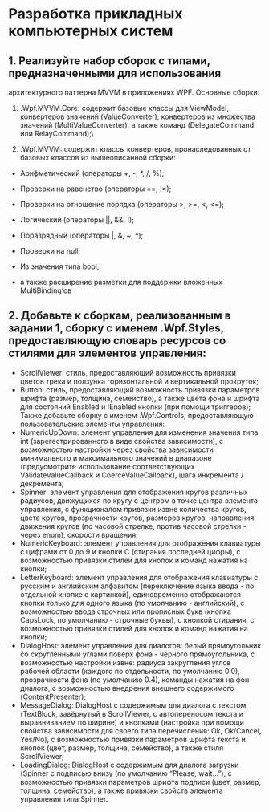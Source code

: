 # Разработка прикладных компьютерных систем
## 1. Реализуйте набор сборок с типами, предназначенными для использования
архитектурного паттерна MVVM в приложениях WPF. Основные сборки:
1. <YourSurname>.Wpf.MVVM.Core: содержит базовые классы для
ViewModel, конвертеров значений (ValueConverter), конвертеров из
множества значений (MultiValueConverter), а также команд
(DelegateCommand или RelayCommand);\
  
2. <YourSurname>.Wpf.MVVM: содержит классы конвертеров,
пронаследованных от базовых классов из вышеописанной сборки:
  
* Арифметический (операторы +, -, *, /, %);
  
* Проверки на равенство (операторы ==, !=);
  
* Проверки на отношение порядка (операторы >, >=, <, <=);
  
* Логический (операторы ||, &&, !);
  
* Поразрядный (операторы |, &, ~, ^);
  
* Проверки на null;
  
* Из значения типа bool;
  
* а также расширение разметки для поддержки вложенных
MultiBinding’ов

##  2. Добавьте к сборкам, реализованным в задании 1, сборку с именем <YourSurname>.Wpf.Styles, предоставляющую словарь ресурсов со стилями для элементов управления:
  
* ScrollViewer: стиль, предоставляющий возможность привязки цветов
трека и ползунка горизонтальной и вертикальной прокруток;
* Button: стиль, предоставляющий возможность привязки параметров
шрифта (размер, толщина, семейство), а также цвета фона и шрифта для
состояний Enabled и !Enabled кнопки (при помощи триггеров);
Также добавьте сборку с именем <YourSurname>.Wpf.Controls,
предоставляющую пользовательские элементы управления:
* NumericUpDown: элемент управления для изменения значения типа int
(зарегестрированного в виде свойства зависимости), с возможностью
настройки через свойства зависимости минимального и максимального
значений в диапазоне (предусмотрите использование соответствующих
ValidateValueCallback и CoerceValueCallback), шага инкремента /
декремента;
* Spinner: элемент управления для отображения кругов различных
радиусов, движущихся по кругу с центром в точке центра элемента
управления, с функционалом привязки извне количества кругов, цвета
кругов, прозрачности кругов, размеров кругов, направления движения
кругов (по часовой стрелке, против часовой стрелки - через enum),
скорости вращения;
* NumericKeyboard: элемент управления для отображения клавиатуры с
цифрами от 0 до 9 и кнопки C (стирания последней цифры), с
возможностью привязки стилей для кнопок и команд нажатия на кнопки;
* LetterKeyboard: элемент управления для отображения клавиатуры с
русским и английским алфавитом (переключение языка ввода - по
отдельной кнопке с картинкой), единовременно отображаются кнопки
только для одного языка (по умолчанию - английский), с возможностью
ввода строчных или прописных букв (кнопка CapsLock, по умолчанию -
строчные буквы), с кнопкой стирания, с возможностью привязки стилей
для кнопок и команд нажатия на кнопки;
* DialogHost: элемент управления для диалогов: белый прямоугольник со
скруглёнными углами поверх фона - чёрного прямоугольника, с
возможностью настройки извне: радиуса закругления углов рабочей
области (каждого по отдельности, по умолчанию 0.0), прозрачности фона
(по умолчанию 0.4), команды нажатия на фон диалога, с возможностью
внедрения внешнего содержимого (ContentPresenter);
* MessageDialog: DialogHost с содержимым для диалога с текстом
(TextBlock, завёрнутый в ScrollViewer, с автопереносом текста и
выравниванием по ширине) и кнопками (настройка при помощи свойства
зависимости для своего типа перечисления: Ok, Ok/Cancel, Yes/No), с
возможностью привязки параметров шрифта текста и кнопок (цвет,
размер, толщина, семейство), а также стиля ScrollViewer;
* LoadingDialog: DialogHost с содержимым для диалога загрузки (Spinner с
подписью внизу (по умолчанию “Please, wait...”), с возможностью
привязки параметров шрифта подписи (цвет, размер, толщина,
семейство), а также привязки свойств элемента управления типа Spinner.
